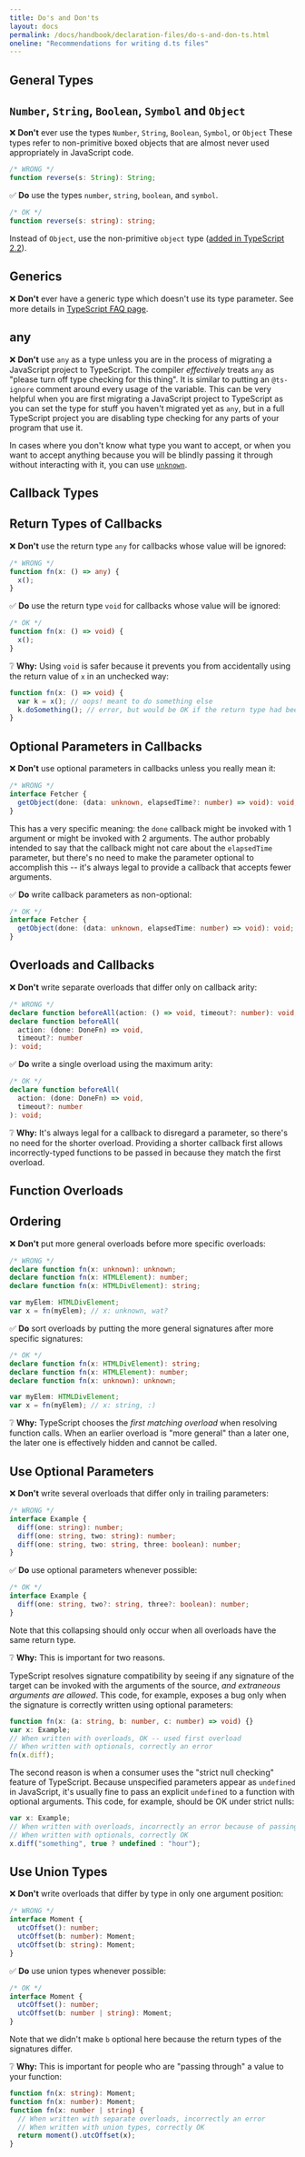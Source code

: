 ```yaml
---
title: Do's and Don'ts
layout: docs
permalink: /docs/handbook/declaration-files/do-s-and-don-ts.html
oneline: "Recommendations for writing d.ts files"
---
```


## General Types

## `Number`, `String`, `Boolean`, `Symbol` and `Object`

❌ **Don't** ever use the types `Number`, `String`, `Boolean`, `Symbol`, or `Object`
These types refer to non-primitive boxed objects that are almost never used appropriately in JavaScript code.

```ts
/* WRONG */
function reverse(s: String): String;
```

✅ **Do** use the types `number`, `string`, `boolean`, and `symbol`.

```ts
/* OK */
function reverse(s: string): string;
```

Instead of `Object`, use the non-primitive `object` type ([added in TypeScript 2.2](../release-notes/typescript-2-2.html#object-type)).

## Generics

❌ **Don't** ever have a generic type which doesn't use its type parameter.
See more details in [TypeScript FAQ page](https://github.com/Microsoft/TypeScript/wiki/FAQ#why-doesnt-type-inference-work-on-this-interface-interface-foot--).

## any

❌ **Don't** use `any` as a type unless you are in the process of migrating a JavaScript project to TypeScript. The compiler _effectively_ treats `any` as "please turn off type checking for this thing". It is similar to putting an `@ts-ignore` comment around every usage of the variable. This can be very helpful when you are first migrating a JavaScript project to TypeScript as you can set the type for stuff you haven't migrated yet as `any`, but in a full TypeScript project you are disabling type checking for any parts of your program that use it.

In cases where you don't know what type you want to accept, or when you want to accept anything because you will be blindly passing it through without interacting with it, you can use [`unknown`](/play/#example/unknown-and-never).

<!-- TODO: More -->

## Callback Types

## Return Types of Callbacks

<!-- TODO: Reword; these examples make no sense in the context of a declaration file -->

❌ **Don't** use the return type `any` for callbacks whose value will be ignored:

```ts
/* WRONG */
function fn(x: () => any) {
  x();
}
```

✅ **Do** use the return type `void` for callbacks whose value will be ignored:

```ts
/* OK */
function fn(x: () => void) {
  x();
}
```

❔ **Why:** Using `void` is safer because it prevents you from accidentally using the return value of `x` in an unchecked way:

```ts
function fn(x: () => void) {
  var k = x(); // oops! meant to do something else
  k.doSomething(); // error, but would be OK if the return type had been 'any'
}
```

## Optional Parameters in Callbacks

❌ **Don't** use optional parameters in callbacks unless you really mean it:

```ts
/* WRONG */
interface Fetcher {
  getObject(done: (data: unknown, elapsedTime?: number) => void): void;
}
```

This has a very specific meaning: the `done` callback might be invoked with 1 argument or might be invoked with 2 arguments.
The author probably intended to say that the callback might not care about the `elapsedTime` parameter,
but there's no need to make the parameter optional to accomplish this --
it's always legal to provide a callback that accepts fewer arguments.

✅ **Do** write callback parameters as non-optional:

```ts
/* OK */
interface Fetcher {
  getObject(done: (data: unknown, elapsedTime: number) => void): void;
}
```

## Overloads and Callbacks

❌ **Don't** write separate overloads that differ only on callback arity:

```ts
/* WRONG */
declare function beforeAll(action: () => void, timeout?: number): void;
declare function beforeAll(
  action: (done: DoneFn) => void,
  timeout?: number
): void;
```

✅ **Do** write a single overload using the maximum arity:

```ts
/* OK */
declare function beforeAll(
  action: (done: DoneFn) => void,
  timeout?: number
): void;
```

❔ **Why:** It's always legal for a callback to disregard a parameter, so there's no need for the shorter overload.
Providing a shorter callback first allows incorrectly-typed functions to be passed in because they match the first overload.

## Function Overloads

## Ordering

❌ **Don't** put more general overloads before more specific overloads:

```ts
/* WRONG */
declare function fn(x: unknown): unknown;
declare function fn(x: HTMLElement): number;
declare function fn(x: HTMLDivElement): string;

var myElem: HTMLDivElement;
var x = fn(myElem); // x: unknown, wat?
```

✅ **Do** sort overloads by putting the more general signatures after more specific signatures:

```ts
/* OK */
declare function fn(x: HTMLDivElement): string;
declare function fn(x: HTMLElement): number;
declare function fn(x: unknown): unknown;

var myElem: HTMLDivElement;
var x = fn(myElem); // x: string, :)
```

❔ **Why:** TypeScript chooses the _first matching overload_ when resolving function calls.
When an earlier overload is "more general" than a later one, the later one is effectively hidden and cannot be called.

## Use Optional Parameters

❌ **Don't** write several overloads that differ only in trailing parameters:

```ts
/* WRONG */
interface Example {
  diff(one: string): number;
  diff(one: string, two: string): number;
  diff(one: string, two: string, three: boolean): number;
}
```

✅ **Do** use optional parameters whenever possible:

```ts
/* OK */
interface Example {
  diff(one: string, two?: string, three?: boolean): number;
}
```

Note that this collapsing should only occur when all overloads have the same return type.

❔ **Why:** This is important for two reasons.

TypeScript resolves signature compatibility by seeing if any signature of the target can be invoked with the arguments of the source,
_and extraneous arguments are allowed_.
This code, for example, exposes a bug only when the signature is correctly written using optional parameters:

```ts
function fn(x: (a: string, b: number, c: number) => void) {}
var x: Example;
// When written with overloads, OK -- used first overload
// When written with optionals, correctly an error
fn(x.diff);
```

The second reason is when a consumer uses the "strict null checking" feature of TypeScript.
Because unspecified parameters appear as `undefined` in JavaScript, it's usually fine to pass an explicit `undefined` to a function with optional arguments.
This code, for example, should be OK under strict nulls:

```ts
var x: Example;
// When written with overloads, incorrectly an error because of passing 'undefined' to 'string'
// When written with optionals, correctly OK
x.diff("something", true ? undefined : "hour");
```

## Use Union Types

❌ **Don't** write overloads that differ by type in only one argument position:

```ts
/* WRONG */
interface Moment {
  utcOffset(): number;
  utcOffset(b: number): Moment;
  utcOffset(b: string): Moment;
}
```

✅ **Do** use union types whenever possible:

```ts
/* OK */
interface Moment {
  utcOffset(): number;
  utcOffset(b: number | string): Moment;
}
```

Note that we didn't make `b` optional here because the return types of the signatures differ.

❔ **Why:** This is important for people who are "passing through" a value to your function:

```ts
function fn(x: string): Moment;
function fn(x: number): Moment;
function fn(x: number | string) {
  // When written with separate overloads, incorrectly an error
  // When written with union types, correctly OK
  return moment().utcOffset(x);
}
```
